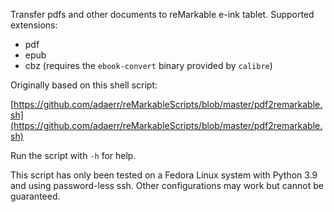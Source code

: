 Transfer pdfs and other documents to reMarkable e-ink tablet. Supported extensions:

- pdf
- epub
- cbz (requires the `ebook-convert` binary provided by `calibre`)

Originally based on this shell script:

[https://github.com/adaerr/reMarkableScripts/blob/master/pdf2remarkable.sh](https://github.com/adaerr/reMarkableScripts/blob/master/pdf2remarkable.sh)

Run the script with `-h` for help.

This script has only been tested on a Fedora Linux system with Python 3.9 and using password-less ssh. Other configurations may work but cannot be guaranteed.
